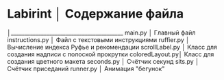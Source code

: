 # Labirint      │     Содержание файла
________________│_________________________________________________________
main.py         │     Главный файл
instructions.py │     Файл с текстовыми инструкциями
ruffier.py      │     Вычисление индекса Руфье и рекомендации
scrollLabel.py  │     Класс для создания надписи с полоской прокрутки
coloredLayout.py│     Класс для создания цветного макета
seconds.py      │     Счётчик секунд
sits.py         │     Счётчик приседаний
runner.py       │     Анимация "бегунок"
